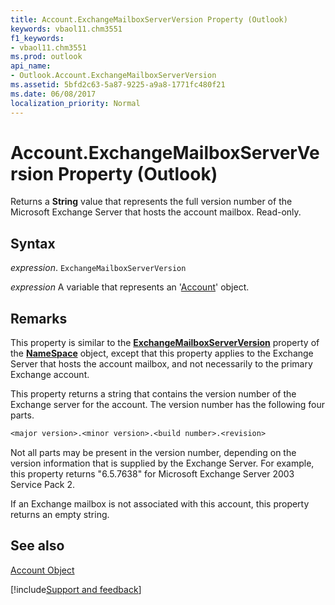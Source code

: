 ```yaml
---
title: Account.ExchangeMailboxServerVersion Property (Outlook)
keywords: vbaol11.chm3551
f1_keywords:
- vbaol11.chm3551
ms.prod: outlook
api_name:
- Outlook.Account.ExchangeMailboxServerVersion
ms.assetid: 5bfd2c63-5a87-9225-a9a8-1771fc480f21
ms.date: 06/08/2017
localization_priority: Normal
---
```



# Account.ExchangeMailboxServerVersion Property (Outlook)

Returns a  **String** value that represents the full version number of the Microsoft Exchange Server that hosts the account mailbox. Read-only.


## Syntax

_expression_. `ExchangeMailboxServerVersion`

_expression_ A variable that represents an '[Account](Outlook.Account.md)' object.


## Remarks

This property is similar to the  **[ExchangeMailboxServerVersion](Outlook.NameSpace.ExchangeMailboxServerVersion.md)** property of the **[NameSpace](Outlook.NameSpace.md)** object, except that this property applies to the Exchange Server that hosts the account mailbox, and not necessarily to the primary Exchange account.

This property returns a string that contains the version number of the Exchange server for the account. The version number has the following four parts. 




```vb
<major version>.<minor version>.<build number>.<revision>
```

Not all parts may be present in the version number, depending on the version information that is supplied by the Exchange Server. For example, this property returns "6.5.7638" for Microsoft Exchange Server 2003 Service Pack 2.

If an Exchange mailbox is not associated with this account, this property returns an empty string.


## See also


[Account Object](Outlook.Account.md)

[!include[Support and feedback](~/includes/feedback-boilerplate.md)]